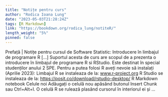 ```yaml
---
title: "Notițe pentru curs"
author: "Rodica Ioana Lung"
date: "2023-05-03T21:28:24Z"
tags: [R Markdown]
link: "https://bookdown.org/rodica_lung/notiteR/"
length_weight: "5%"
pinned: false
---
```


Prefață | Notițe pentru cursul de Software Statistic: Introducere în limbajul de programare R [...] Suportul acesta de curs are scopul de a prezenta o introducere în limbajul de programare R si RStudio. Este destinat în special studenților anului 2 SPE. Pentru a putea folosi R aveți nevoie să instalați (Aprilie 2023): Limbajul R se instaleaza de la: www.r-project.org R Studio se instaleaza de la: https://posit.co/download/rstudio-desktop/ R Markdown notebook Celule noi Adăugați o celulă nou apăsând butonul Insert Chunk sau Ctrl+Alt+I. O celulă R se rulează plasând cursorul în interiorul ei și  ...
